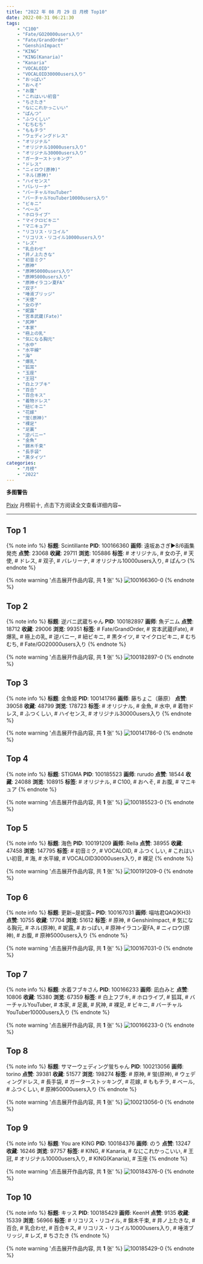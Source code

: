 ```yaml
---
title: "2022 年 08 月 29 日 月榜 Top10"
date: 2022-08-31 06:21:30
tags:
    - "C100"
    - "Fate/GO20000users入り"
    - "Fate/GrandOrder"
    - "GenshinImpact"
    - "KING"
    - "KING(Kanaria)"
    - "Kanaria"
    - "VOCALOID"
    - "VOCALOID30000users入り"
    - "おっぱい"
    - "おへそ"
    - "お腹"
    - "これはいい初音"
    - "ちさたき"
    - "なにこれかっこいい"
    - "ぱんつ"
    - "ふつくしい"
    - "むちむち"
    - "ももチラ"
    - "ウェディングドレス"
    - "オリジナル"
    - "オリジナル10000users入り"
    - "オリジナル30000users入り"
    - "ガーターストッキング"
    - "ドレス"
    - "ニィロウ(原神)"
    - "ネル(原神)"
    - "ハイセンス"
    - "バレリーナ"
    - "バーチャルYouTuber"
    - "バーチャルYouTuber10000users入り"
    - "ビキニ"
    - "ベール"
    - "ホロライブ"
    - "マイクロビキニ"
    - "マニキュア"
    - "リコリス・リコイル"
    - "リコリス・リコイル10000users入り"
    - "レズ"
    - "乳合わせ"
    - "井ノ上たきな"
    - "初音ミク"
    - "原神"
    - "原神50000users入り"
    - "原神5000users入り"
    - "原神イラコン夏FA"
    - "双子"
    - "唾液ブリッジ"
    - "天使"
    - "女の子"
    - "妮露"
    - "宮本武蔵(Fate)"
    - "尻神"
    - "本家"
    - "極上の乳"
    - "気になる胸元"
    - "水中"
    - "水平線"
    - "海"
    - "爆乳"
    - "狐耳"
    - "玉座"
    - "王冠"
    - "白上フブキ"
    - "百合"
    - "百合キス"
    - "着物ドレス"
    - "紐ビキニ"
    - "花嫁"
    - "蛍(原神)"
    - "裸足"
    - "足裏"
    - "逆バニー"
    - "金魚"
    - "錦木千束"
    - "長手袋"
    - "黒タイツ"
categories:
    - "月榜"
    - "2022"
---
```


<i class="fa fa-triangle-exclamation"></i>**多图警告**<i class="fa fa-triangle-exclamation"></i>

[Pixiv](https://www.pixiv.net/) 月榜前十, 点击下方阅读全文查看详细内容~

<!-- more -->

---

## Top 1

{% note info %}
**标题**: Scintillante
**PID**: 100166360 **画师**: 遠坂あさぎ▶8/6画集発売
**点赞**: 23068 **收藏**: 29711 **浏览**: 105886
**标签**: # オリジナル, # 女の子, # 天使, # ドレス, # 双子, # バレリーナ, # オリジナル10000users入り, # ぱんつ
{% endnote %}

{% note warning '点击展开作品内容, 共 **1** 张' %}
![100166360-0](https://i.pixiv.re/img-original/img/2022/08/02/00/00/34/100166360_p0.jpg)
{% endnote %}

## Top 2

{% note info %}
**标题**: 逆バニ武蔵ちゃん
**PID**: 100182897 **画师**: 魚デニム
**点赞**: 18712 **收藏**: 29006 **浏览**: 99351
**标签**: # Fate/GrandOrder, # 宮本武蔵(Fate), # 爆乳, # 極上の乳, # 逆バニー, # 紐ビキニ, # 黒タイツ, # マイクロビキニ, # むちむち, # Fate/GO20000users入り
{% endnote %}

{% note warning '点击展开作品内容, 共 **1** 张' %}
![100182897-0](https://i.pixiv.re/img-original/img/2022/08/02/19/44/45/100182897_p0.jpg)
{% endnote %}

## Top 3

{% note info %}
**标题**: 金魚姫
**PID**: 100141786 **画师**: 藤ちょこ（藤原）
**点赞**: 39058 **收藏**: 48799 **浏览**: 178723
**标签**: # オリジナル, # 金魚, # 水中, # 着物ドレス, # ふつくしい, # ハイセンス, # オリジナル30000users入り
{% endnote %}

{% note warning '点击展开作品内容, 共 **1** 张' %}
![100141786-0](https://i.pixiv.re/img-original/img/2022/08/01/00/03/38/100141786_p0.png)
{% endnote %}

## Top 4

{% note info %}
**标题**: STIGMA
**PID**: 100185523 **画师**: rurudo
**点赞**: 18544 **收藏**: 24088 **浏览**: 108915
**标签**: # オリジナル, # C100, # おへそ, # お腹, # マニキュア
{% endnote %}

{% note warning '点击展开作品内容, 共 **1** 张' %}
![100185523-0](https://i.pixiv.re/img-original/img/2022/08/02/21/33/00/100185523_p0.jpg)
{% endnote %}

## Top 5

{% note info %}
**标题**: 海色
**PID**: 100191209 **画师**: Rella
**点赞**: 38955 **收藏**: 47458 **浏览**: 147795
**标签**: # 初音ミク, # VOCALOID, # ふつくしい, # これはいい初音, # 海, # 水平線, # VOCALOID30000users入り, # 裸足
{% endnote %}

{% note warning '点击展开作品内容, 共 **1** 张' %}
![100191209-0](https://i.pixiv.re/img-original/img/2022/08/03/00/30/01/100191209_p0.jpg)
{% endnote %}

## Top 6

{% note info %}
**标题**: 更新~是妮露~
**PID**: 100167031 **画师**: 喵咕君QAQ(KH3)
**点赞**: 10755 **收藏**: 17704 **浏览**: 51612
**标签**: # 原神, # GenshinImpact, # 気になる胸元, # ネル(原神), # 妮露, # おっぱい, # 原神イラコン夏FA, # ニィロウ(原神), # お腹, # 原神5000users入り
{% endnote %}

{% note warning '点击展开作品内容, 共 **1** 张' %}
![100167031-0](https://i.pixiv.re/img-original/img/2022/08/02/00/19/56/100167031_p0.jpg)
{% endnote %}

## Top 7

{% note info %}
**标题**: 水着フブキさん
**PID**: 100166233 **画师**: 凪白みと
**点赞**: 10806 **收藏**: 15380 **浏览**: 67359
**标签**: # 白上フブキ, # ホロライブ, # 狐耳, # バーチャルYouTuber, # 本家, # 足裏, # 尻神, # 裸足, # ビキニ, # バーチャルYouTuber10000users入り
{% endnote %}

{% note warning '点击展开作品内容, 共 **1** 张' %}
![100166233-0](https://i.pixiv.re/img-original/img/2022/08/02/00/00/09/100166233_p0.png)
{% endnote %}

## Top 8

{% note info %}
**标题**: サマーウェディング蛍ちゃん
**PID**: 100213056 **画师**: torino
**点赞**: 39381 **收藏**: 51577 **浏览**: 198274
**标签**: # 原神, # 蛍(原神), # ウェディングドレス, # 長手袋, # ガーターストッキング, # 花嫁, # ももチラ, # ベール, # ふつくしい, # 原神50000users入り
{% endnote %}

{% note warning '点击展开作品内容, 共 **1** 张' %}
![100213056-0](https://i.pixiv.re/img-original/img/2022/08/05/17/14/20/100213056_p0.jpg)
{% endnote %}

## Top 9

{% note info %}
**标题**: You are KING
**PID**: 100184376 **画师**: のう
**点赞**: 13247 **收藏**: 16246 **浏览**: 97757
**标签**: # KING, # Kanaria, # なにこれかっこいい, # 王冠, # オリジナル10000users入り, # KING(Kanaria), # 玉座
{% endnote %}

{% note warning '点击展开作品内容, 共 **1** 张' %}
![100184376-0](https://i.pixiv.re/img-original/img/2022/08/02/20/50/12/100184376_p0.jpg)
{% endnote %}

## Top 10

{% note info %}
**标题**: キッス
**PID**: 100185429 **画师**: KeenH
**点赞**: 9135 **收藏**: 15339 **浏览**: 56966
**标签**: # リコリス・リコイル, # 錦木千束, # 井ノ上たきな, # 百合, # 乳合わせ, # 百合キス, # リコリス・リコイル10000users入り, # 唾液ブリッジ, # レズ, # ちさたき
{% endnote %}

{% note warning '点击展开作品内容, 共 **1** 张' %}
![100185429-0](https://i.pixiv.re/img-original/img/2022/08/02/21/28/46/100185429_p0.png)
{% endnote %}

